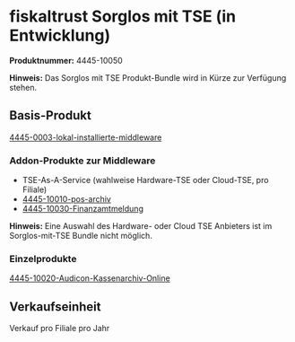 # fiskaltrust Sorglos mit TSE (in Entwicklung)

**Produktnummer:** 4445-10050

**Hinweis:** Das Sorglos mit TSE Produkt-Bundle wird in Kürze zur Verfügung stehen.

## Basis-Produkt

[4445-0003-lokal-installierte-middleware](../compliance-as-a-service/produkte/4445-0003-lokal-installierte-middleware.md) 

### Addon-Produkte zur Middleware

- TSE-As-A-Service (wahlweise Hardware-TSE oder Cloud-TSE, pro Filiale)
-  [4445-10010-pos-archiv](../revisionssichere-daten-as-a-service/produkte/4445-100XX-pos-archiv.md) 
-  [4445-10030-Finanzamtmeldung](../compliance-as-a-service/produkte/4445-10030-Finanzamtmeldung.md) 

**Hinweis:** Eine Auswahl des Hardware- oder Cloud TSE Anbieters ist im Sorglos-mit-TSE Bundle nicht möglich.

### Einzelprodukte

[4445-10020-Audicon-Kassenarchiv-Online](../revisionssichere-daten-as-a-service/produkte/4445-10020-Audicon-Kassenarchiv-Online.md) 

## Verkaufseinheit

Verkauf pro Filiale pro Jahr